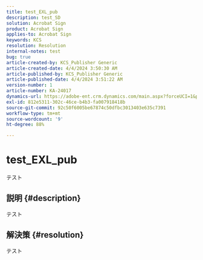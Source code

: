 ```yaml
---
title: test_EXL_pub
description: test_SD
solution: Acrobat Sign
product: Acrobat Sign
applies-to: Acrobat Sign
keywords: KCS
resolution: Resolution
internal-notes: test
bug: true
article-created-by: KCS_Publisher Generic
article-created-date: 4/4/2024 3:50:30 AM
article-published-by: KCS_Publisher Generic
article-published-date: 4/4/2024 3:51:22 AM
version-number: 1
article-number: KA-24017
dynamics-url: https://adobe-ent.crm.dynamics.com/main.aspx?forceUCI=1&pagetype=entityrecord&etn=knowledgearticle&id=4d8d7675-36f2-ee11-904c-6045bd0065f9
exl-id: 812e5311-302c-46ce-b4b3-fa007918418b
source-git-commit: 92c50f6005be67874c50dfbc3013403e635c7391
workflow-type: tm+mt
source-wordcount: '9'
ht-degree: 88%

---
```


# test_EXL_pub


テスト

## 説明 {#description}

テスト

## 解決策 {#resolution}


テスト
